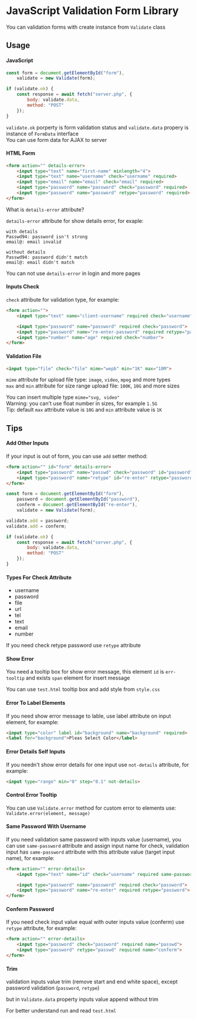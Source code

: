 JavaScript Validation Form Library
==================================

You can validation forms with create instance from `Validate` class

## Usage


#### JavaScript

```js
const form = document.getElementById("form"),
    validate = new Validate(form);

if (validate.ok) {
    const response = await fetch("server.php", {
        body: validate.data,
        method: "POST"
    });
}
```

`validate.ok` porperty is form validation status and `validate.data` propery is instance of `FormData` interface  
You can use form data for AJAX to server


#### HTML Form

```html
<form action="" details-error>
    <input type="text" name="first-name" minlength="4">
    <input type="text" name="username" check="username" required>
    <input type="email" name="email" check="email" required>
    <input type="password" name="password" check="password" required>
    <input type="password" name="password" retype="password" required>
</form>
```

What is `details-error` attribute?

`details-error` attribute for show details error, for exaple:

```
with details
Passwd94: password isn't strong
email@: email invalid
```

```
without details
Passwd94: password didn't match
email@: email didn't match
```

You can not use `details-error` in login and more pages


#### Inputs Check

`check` attribute for validation type, for example:

```html
<form action="">
    <input type="text" name="client-username" required check="username">

    <input type="password" name="password" required check="password">
    <input type="password" name="re-enter-password" required retype="password">
    <input type="number" name="age" required check="number">
</form>
```


#### Validation File

```html
<input type="file" check="file" mime="wepb" min="1K" max="10M">
```

`mime` attribute for upload file type: `image`, `video`, `mpeg` and more types  
`max` and `min` attribute for size range upload file: `100K`, `10G` and more sizes

You can insert multiple type `mime="svg, video"`  
Warning: you can't use float number in sizes, for example `1.5G`  
Tip: default `max` attribute value is `10G` and `min` attribute value is `1K`


## Tips


#### Add Other Inputs

If your input is out of form, you can use `add` setter method:

```html
<form action="" id="form" details-error>
    <input type="password" name="passwd" check="password" id="password">
    <input type="password" name="retype" id="re-enter" retype="password">
</form>
```

```js
const form = document.getElementById("form"),
    password = document.getElementById("password"),
    conferm = document.getElementById("re-enter"),
    validate = new Validate(form);

validate.add = password;
validate.add = conferm;

if (validate.ok) {
    const response = await fetch("server.php", {
        body: validate.data,
        method: "POST"
    });
}
```


#### Types For Check Attribute

* username
* password
* file
* url
* tel
* text
* email
* number

If you need check retype password use `retype` attribute


#### Show Error

You need a tooltip box for show error message, this element `id` is `err-tooltip`
and exists `span` element for insert message

You can use `test.html` tooltip box and add style from `style.css`


#### Error To Label Elements

If you need show error message to lable, use label attribute on input element, for example:

```html
<input type="color" label id="background" name="background" required>
<label for="background">Pleas Select Color</label>
```


#### Error Details Self Inputs

If you needn't show error details for one input use `not-details` attribute, for example:

```html
<input type="range" min="0" step="0.1" not-details>
```


#### Control Error Tooltip

You can use `Validate.error` method for custom error to elements
use: `Validate.error(element, message)`


#### Same Password With Username

If you need validation same password with inputs value (username), you can use `same-password`
attribute and assign input name for check,
validation input has `same-password` attribute with this attribute value (target input name), for example:

```html
<form action="" error-details>
    <input type="text" name="id" check="username" required same-password="password">

    <input type="password" name="password" required check="password">
    <input type="password" name="re-enter" required retype="password">
</form>
```


#### Conferm Password

If you need check input value equal with outer inputs value (conferm) use `retype` attribute,
for example:

```html
<form action="" error-details>
    <input type="password" check="password" required name="passwd">
    <input type="password" retype="passwd" required name="conferm">
</form>
```


#### Trim

validation inputs value trim (remove start and end white space), except
password validation (`password`, `retype`)

but in `Validate.data` property inputs value append without trim


For better understand run and read `test.html`